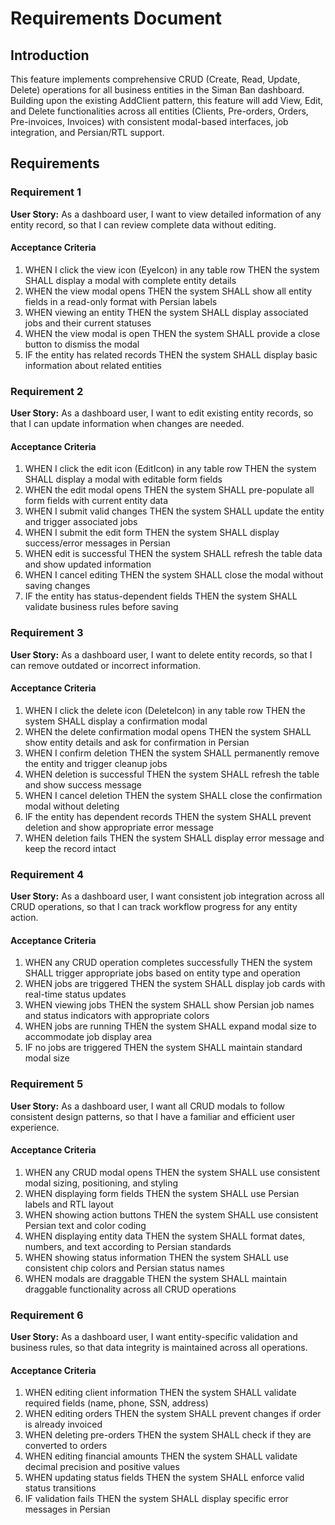 # Requirements Document

## Introduction

This feature implements comprehensive CRUD (Create, Read, Update, Delete) operations for all business entities in the Siman Ban dashboard. Building upon the existing AddClient pattern, this feature will add View, Edit, and Delete functionalities across all entities (Clients, Pre-orders, Orders, Pre-invoices, Invoices) with consistent modal-based interfaces, job integration, and Persian/RTL support.

## Requirements

### Requirement 1

**User Story:** As a dashboard user, I want to view detailed information of any entity record, so that I can review complete data without editing.

#### Acceptance Criteria

1. WHEN I click the view icon (EyeIcon) in any table row THEN the system SHALL display a modal with complete entity details
2. WHEN the view modal opens THEN the system SHALL show all entity fields in a read-only format with Persian labels
3. WHEN viewing an entity THEN the system SHALL display associated jobs and their current statuses
4. WHEN the view modal is open THEN the system SHALL provide a close button to dismiss the modal
5. IF the entity has related records THEN the system SHALL display basic information about related entities

### Requirement 2

**User Story:** As a dashboard user, I want to edit existing entity records, so that I can update information when changes are needed.

#### Acceptance Criteria

1. WHEN I click the edit icon (EditIcon) in any table row THEN the system SHALL display a modal with editable form fields
2. WHEN the edit modal opens THEN the system SHALL pre-populate all form fields with current entity data
3. WHEN I submit valid changes THEN the system SHALL update the entity and trigger associated jobs
4. WHEN I submit the edit form THEN the system SHALL display success/error messages in Persian
5. WHEN edit is successful THEN the system SHALL refresh the table data and show updated information
6. WHEN I cancel editing THEN the system SHALL close the modal without saving changes
7. IF the entity has status-dependent fields THEN the system SHALL validate business rules before saving

### Requirement 3

**User Story:** As a dashboard user, I want to delete entity records, so that I can remove outdated or incorrect information.

#### Acceptance Criteria

1. WHEN I click the delete icon (DeleteIcon) in any table row THEN the system SHALL display a confirmation modal
2. WHEN the delete confirmation modal opens THEN the system SHALL show entity details and ask for confirmation in Persian
3. WHEN I confirm deletion THEN the system SHALL permanently remove the entity and trigger cleanup jobs
4. WHEN deletion is successful THEN the system SHALL refresh the table and show success message
5. WHEN I cancel deletion THEN the system SHALL close the confirmation modal without deleting
6. IF the entity has dependent records THEN the system SHALL prevent deletion and show appropriate error message
7. WHEN deletion fails THEN the system SHALL display error message and keep the record intact

### Requirement 4

**User Story:** As a dashboard user, I want consistent job integration across all CRUD operations, so that I can track workflow progress for any entity action.

#### Acceptance Criteria

1. WHEN any CRUD operation completes successfully THEN the system SHALL trigger appropriate jobs based on entity type and operation
2. WHEN jobs are triggered THEN the system SHALL display job cards with real-time status updates
3. WHEN viewing jobs THEN the system SHALL show Persian job names and status indicators with appropriate colors
4. WHEN jobs are running THEN the system SHALL expand modal size to accommodate job display area
5. IF no jobs are triggered THEN the system SHALL maintain standard modal size

### Requirement 5

**User Story:** As a dashboard user, I want all CRUD modals to follow consistent design patterns, so that I have a familiar and efficient user experience.

#### Acceptance Criteria

1. WHEN any CRUD modal opens THEN the system SHALL use consistent modal sizing, positioning, and styling
2. WHEN displaying form fields THEN the system SHALL use Persian labels and RTL layout
3. WHEN showing action buttons THEN the system SHALL use consistent Persian text and color coding
4. WHEN displaying entity data THEN the system SHALL format dates, numbers, and text according to Persian standards
5. WHEN showing status information THEN the system SHALL use consistent chip colors and Persian status names
6. WHEN modals are draggable THEN the system SHALL maintain draggable functionality across all CRUD operations

### Requirement 6

**User Story:** As a dashboard user, I want entity-specific validation and business rules, so that data integrity is maintained across all operations.

#### Acceptance Criteria

1. WHEN editing client information THEN the system SHALL validate required fields (name, phone, SSN, address)
2. WHEN editing orders THEN the system SHALL prevent changes if order is already invoiced
3. WHEN deleting pre-orders THEN the system SHALL check if they are converted to orders
4. WHEN editing financial amounts THEN the system SHALL validate decimal precision and positive values
5. WHEN updating status fields THEN the system SHALL enforce valid status transitions
6. IF validation fails THEN the system SHALL display specific error messages in Persian